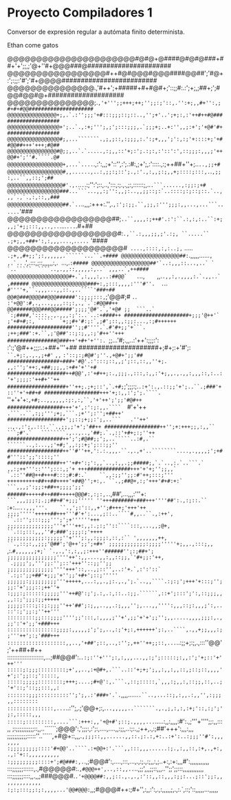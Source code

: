 Proyecto Compiladores 1
=======================

Conversor de expresión regular a autómata finito determinista.

Ethan come gatos

@@@@@@@@@@@@@@@@@@@@@@#@#@+@####@#@#@###+##+'+';;,;'@+''#+@@@###@######################
@@@@@@@@@@@@@@@@@#++#@#@@@#@@@####@@##';'#@+:';:;;:'#';'#+@@@@#########################
@@@@@@@@@@@@@@@.,'#++';+#####+#+#@#+;'::;;#:.:';+;,;##+;';#@@#@@#@+####################
@@@@@@@@@@@@@@@;.``,'+''';;+++;++;'';;:;'::,.'':+;,,#+'':,;#+#+#@@#####################
@@@@@@@@@@@@@@@@+;,.`.:'';;;'+#:::;;;::;::..,'';+'..';+;:,:'++#++#@####################
@@@@@@@@@@@@@@@@@+';..`.,:+;''';,;';:::;;;,.`;;;+;..+:'',,;:+';'+@#'#+#################
@@@@@@@@@@@@@@@@@#;,...```````.,;,;::,:;;;,:.':;+,,,';':,:;'+::::+;'+##@@##+++'+++;#@##
@@@@@@@@@@@@@@@@#@;;,..`.`.....,:;,,::'+;:';.:;:,:'::':',::;;;:,,,;'++@@#+';''#.````.@#
@@@@@@@@@@@@@@@@@@+,...`....``.,:':,,;+'::'',:';.:#:,;+';,:'::::.,:;++##+''+;..`..,;;+#
@@@@@@@@@@@@@@@@@@#,,......,..:,;;:;::';.,:'.,:,,;:;,,+;::::;:::,.`.`,;;:,..``,,::;';##
@@@@@@@@@@@@@@@@@@#'.,.`..`.`.:;'':';::,..,':::,:;.,.,;:,::::::;,..``.```......,:;;:;+#
@@@@@@@@@@@@@@@@@###...```...,,:;'':,,;:..,,;;::;:`..::::;:;::;::.`..,,,`.,`.,:,::,,###
@@@@@@@@@@@@@@@@@@##.`..``..,,,:+++:.'',.`,:';:;;.``,;;,:''';;;:,,...,...```......`'###
@@@@@@@@@@@@@@@@@@##;`..``,,,,:;++#'.:':``.:,:,:..``:+;,,;'+;;:::,,..,..`....`...`.#+##
@@@@@@@@@@@@@@@@@@@#:`.,``.:,,,;;,;'.:;, ``.....`` .;+;,,+##+':,:,,,....`,`.....` '####
@@@@@@@@@@@@@@@@@@@@#` ....,::::,:,:..;,` .....``` .;+,,#+;;';:,,,,,,.``````...``.+####
@@@@@@@@@@@@@@@@@@@##:```.,,,,,......`,` ``,.`..`` .',.:::,;::,,,,,,:,.` `...,.``:#####
@@@@@@@@@@@@@@@@@@@##'`..:,,,::...,..` ` `..`````  ````..,.,,::,,,,,:,..` ,,,..`,++####
@@@@@@@@@@@@@@@@@@@@#+.`,:,,,:,..:##@@`   .``..,`    `,,.```.,,:,.,,,,:.`.,,..` ,######
@@@@@@@@@@@@@@@@@@###+:,;:::,,,,:'''#''.  .```..`   #''''+,``.,,,...,,::.,..````'###+##
@@#@###@@@@##@@@######':;;;;:::,`;'@@#;#  `.`.``   :'+@@':#,.,...,,,,::;:,.,`.`:#@@##++
@@######@@@###@@#####';;;;'@#'.`,'+@# ;;  ```..`  `:;####,'::::,.,.,,,:;':..`..:+####++
#####################+;;;'@++'` ;'+#+#;:, `````  `+;;#+'#:;:`,;#';::,,:;;:...,:;#++++++
#####################'';;#''''.`.#'#+;;'+```.`` `;++;###':+.``,;'@##'::;:;,,:;'#++''+++
################@###++'+#+'+'':. `;;...'#;.,,..:'++':;;;:':` `:':;'@#++;;;:.:+##+'''+##
#####################+;#+;:+'#';:`  ``.+;:,.,.,;+#'`  `,,`  `:'::;:;#@#';''.,+@#+';;'##
#################+###+'#@'.:':::;::,,;';::,::,,''+;.`   ``,,:'';'++:,+##;;;,,:+#+'+''+#
###################++#@@',:'+#++;:.,;;;.,:::,:,,:'+;,,.,.,,:,,,::,:..:'+';;;;:'++#+''++
###################+''++;.;+;::',`.+#;``;';;;:;.`.:+':.,.::;;'+';..``.;###'+::''+'+##+#
##################+++'+;:,,:';';.````.` ''+'+'+:` ,+#;..,,,,,,:;:,:,``,'+'++';';;'#@#++
##################+++'+',:':;:,,.````   `#'+'++` .```..``,:;;''';+;,```.;+'';:'';+##++'
##################+';;::;+;;:';,..```   .''++'`   `.`.````,.,:';,.:::.``.,;;,;'+';'##++
##################++'';+:+++;;,:,,``   ```;#'.`   ````````.,..,..,'##;.`.,::'+#+;:;''++
##################++';';#@##;;';,..`````..:#,.``   ``````..,:...,;'+#;',,:;:+;';:::;;''
##################++''#''++,':.:.,,,.``.,.,+'..````````....,.,,,,;';+##'''::';;'::::;''
#################++''+#+':;':,,`..,:,,.;;#####;,`.`..,:.`..```.` ,,:;++'''::''';:::,;'+
+++##############+++'+'+;'';;,,` `.::''##@++#+++#:::;#:#:.`    ``,,:;;'';;:#'++;:::;'''
++++++++++##++##++++'+##@'';+:,. ``.,;##@+,:;'+++'#+#:+:`     ```,,,;':;;:+##++;;;;';;'
######+++++#++###+++++@@@#:,:;:,.````.,##',...,,,:'''+:`   ```,,,;;;:;.;;##+#'+;;;'''''
''+++#######+###+++''''##':.,:;::.`` ` :+:...`..,,,'''.    ``.,';:'::,,+'';#+++;'+++'++
;;;;'''''+++++##+++'''#'+':...,;::..````#,,..``.,:++',   ``.::'';:::;;;''';';+''''''+++
;;;;;;;;;;;;;;;'''+'''++:,,:.;:;''::````:::,...,,;@+,   ``.::;:::,,,''#;###';;;;:;'++++
;;;;;;;;;;;;:;;;;;''+''';:,,:;;;:,::,:`` ',,,,,,,++,   ``.,::;:,,;;;'@##';'@++';;';+#+'
;;;;;;;;;;;;:;;;;'''''+;,,.,:::;,, `,:.``#,,,,,,;+;` `.,.,':,:,,;:+++''######'';:;##+';
;;;;;;;;;;;;;;;;''''++':,,....,,:,,::;;,`'#+;;:'++,  `.;;;;';,''';;:'';::'+++''::;;'';;
;;;;;;;;;;;;;;;''''+++'::,..,;::'',..:'+.`,:':'::` `.:;:';;+##'+;;;'+'';;'+#+';::;'''''
;;;;;;:;;;;;;;;;'''+++++,...:,,.,;:.,.,';.`..,,````.:;:;';+++'+:::;'';;;:'+';;;::;++''+
:;;;:;::::::;;;;;'''++#@':;';.:,.:,::..:;;.``````,::+';:::';':,::;;;,,,,::;';;;:;;+++++
;;;;;::::;::;:;;;''++'##';:;,,..,,.:;,,,'';,...,,'''':,,,::;:,,,;':,..::':;';;:;''++'''
:::::::::;;:::;;;;'''';;':::,:,,,,;''+',;;'+'+';;'';,,.....,,,,;;;:,.,;;':'+';;'+###+++
::::::::::::::::;;;;:,,,,,;';';,..,:;'+;:,++++++';:,..````,.,,+;;,,,:;;'''++';:;'###+++
:::::::::::::::::::,,..,'+##';::,..,:'';,++''++;;::,...``..:;;+;:;,.,:::''@@';'++##+#++
:::::::::::::::::::::,...;##@@#':.``.:;:''+''';:,:,,,...,,:;';:::::;:,,:';'+;::'+'++'''
:::::;:;;;:::::::::;+',,..,:+@#+,.```..::'+;+;';,,:,,:,,::,;::;::,,,,'+';:';;::;':::::,
:::::;;;;;::::::::;+++;....;#+@':,.```.,::;:::::,`,,,:;,,:,::;;,::,..;'+'::;'::;;:::,,:
:::::::;;;::::::::::'';';,.:'###+'.`.``,,,,......`.``..,...::;,:,,.:,,'',:;;;,,::::::::
:::::::::::::::,...`..:'';,.;'@@+;:,.`..,,,,,..```````.,.,;,:,:,:+;'::,:;';';:,:::::,,,
:::::;:::::::::,....```:+++:,,'+@+#';::;.,,,,...`.....:,,:,,,,:#':.,;'''+'''';;:,,:::,,
;:;;;;;;;;;;::,,..``````;@@@':,';;;:,:';:,....,....,,:;;,..:;:.,;++,.,:;##'+++':,,,:,,,
;;;;;;;;;;;:::::''..`````,+#@+::,,,.`,;;;::,,......,,::.;:.:,+:..:+':..:;;;''#':,,,,,,,
:;;;;;;;;;::::'#+@@'..````.:+@@+:'.```,,:::,,,......:;.,:,,::,:+,.,+:,.,:'+::,,,,,,,,,,
:;;;;;;;;;::::+';#@###:,.`.,;#@@#':,....,:::,...,.,:;.,:;,,:,;..+:,:+:,,,#':,,,,,,,,,,,
:::;;;;;;::::::,.,#@@@@@#:.`,#@@@++',..,::,,..`..,;;',,,;;::,,,..'';;';;:::,,,,,,,,,,,,
:::;;;;;;::::,,.,,;###@@@#.`.'+@@@@##:,,;::.,.,.,:'::,,::,,,:;;:...;::';;:,,,,,,,,,,,,,
:;:;:::;;:;:,,,,...'@@#@@@:`,,;#@@@#++:;#+'',:,,:':,.,:,,,,,;,.,:.`,::;'::,,,,,...,,,,,
